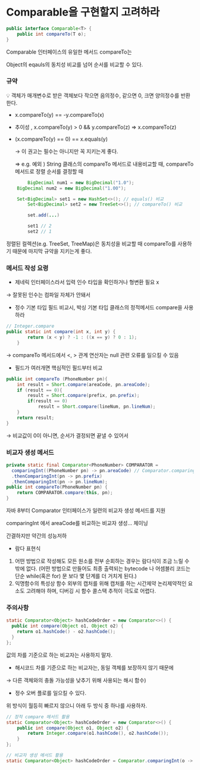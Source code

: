# Comparable을 구현할지 고려하라

```java
public interface Comparable<T> {
    public int compareTo(T o);
}
```

Comparable 인터페이스의 유일한 메서드 compareTo는 

Object의 eqauls의 동치성 비교를 넘어 순서를 비교할 수 있다.

### 규약

<aside>
💡 객체가 매개변수로 받은 객체보다 작으면 음의정수, 같으면 0, 크면 양의정수를 반환한다.

</aside>

- x.compareTo(y) == -y.compareTo(x)
- 추이성 , x.compareTo(y)  > 0 && y.compareTo(z) ⇒ x.compareTo(z)
- (x.compareTo(y)  == 0) == x.equals(y)
    
    → 이 권고는 필수는 아니지만 꼭 지키는게 좋다. 
    
    ⇒ e.g. 예외 ) String 클래스의 compareTo 메서드로 내용비교할 때, compareTo 메서드로 정렬 순서를 결정할 때
    

```java
		BigDecimal num1 = new BigDecimal("1.0");
    BigDecimal num2 = new BigDecimal("1.00");

    Set<BigDecimal> set1 = new HashSet<>(); // equals() 비교
		Set<BigDecimal> set2 = new TreeSet<>(); // compareTo() 비교

		set.add(...)

		set1 // 2
		set2 // 1
```

정렬된 컬렉션(e.g. TreeSet, TreeMap)은 동치성을 비교할 때 compareTo를 사용하기 때문에 마지막 규약을 지키는게 좋다.

### 메서드 작성 요령

- 제네릭 인터페이스라서 입력 인수 타입을 확인하거나 형변환 필요 x

→ 잘못된 인수는 컴파일 자체가 안돼서

- 정수 기본 타입 필드 비교시, 박싱 기본 타입 클래스의 정적메서드 compare을 사용하라

```java
// Integer.compare
public static int compare(int x, int y) {
        return (x < y) ? -1 : ((x == y) ? 0 : 1);
    }
```

→ compareTo 메서드에서 <, > 관계 연산자는 null 관련 오류를 일으킬 수 있음 

- 필드가 여러개면 핵심적인 필드부터 비교

```java
public int compareTo (PhoneNumber pn){
    int result = Short.compare(areaCode, pn.areaCode);
    if (result == 0){   
        result = Short.compare(prefix, pn.prefix);
        if(result == 0)
            result = Short.compare(lineNum, pn.lineNum);
    }
    return result;
}
```

→ 비교값이 0이 아니면, 순서가 결정되면 끝낼 수 있어서

### 비교자 생성 메서드

```java
private static final Comparator<PhoneNumber> COMPARATOR =
  comparingInt((PhoneNumber pn) -> pn.areaCode) // Comparator.comparingInt
  .thenComparingInt(pn -> pn.prefix)
  .thenComparingInt(pn -> pn.lineNum);
public int compareTo(PhoneNumber pn) {
	return COMPARATOR.compare(this, pn);
}
```

자바 8부터 Comparator 인터페이스가 일련의 비교자 생성 메서드를 지원

comparingInt 에서 areaCode를 비교하는 비교자 생성… 체이닝

간결하지만 약간의 성능저하

- 람다 표현식
1. 어떤 방법으로 작성해도 모든 원소를 전부 순회하는 경우는 람다식이 조금 느릴 수 밖에 없다. (어떤 방법으로 만들어도 최종 출력되는 bytecode 나 어셈블리 코드는 단순 while(혹은 for) 문 보다 몇 단계를 더 거치게 된다.)
2. 익명함수의 특성상 함수 외부의 캡처를 위해 캡처를 하는 시간제약 논리제약적인 요소도 고려해야 하며, 디버깅 시 함수 콜스택 추적이 극도로 어렵다.

### 주의사항

```java
static Comparator<Object> hashCodeOrder = new Comparator<>() {
  public int compare(Object o1, Object o2) {
    return o1.hashCode() - o2.hashCode();
  }
};
```

값의 차를 기준으로 하는 비교자는 사용하지 말자.

- 해시코드 차를 기준으로 하는 비교자는,  동일 객체를 보장하지 않기 때문에

→ 다른 객체와의 충돌 가능성을 낮추기 위해 사용되는 해시 함수)

- 정수 오버 플로를 일으킬 수 있다.

위 방식이 월등히 빠르지 않으니 아래 두 방식 중 하나를 사용하자.

```java
// 정적 compare 메서드 활용
static Comparator<Object> hashCodeOrder = new Comparator<>() {
    public int compare(Object o1, Object o2) {
        return Integer.compare(o1.hashCode(), o2.hashCode());
    }
};

// 비교자 생성 메서드 활용
static Comparator<Object> hashCodeOrder = Comparator.comparingInt(o -> o.hashCode());
```